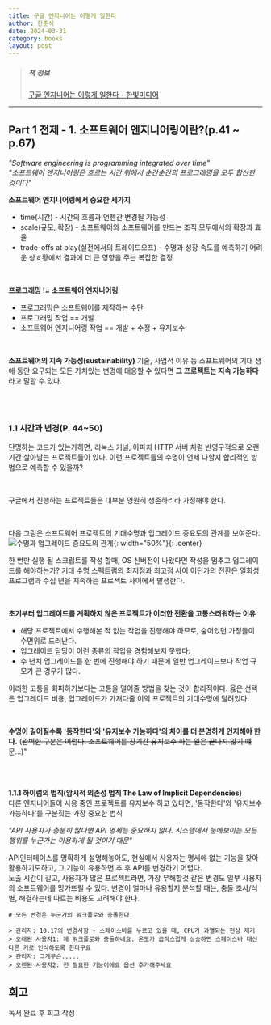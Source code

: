 ```yaml
---
title: 구글 엔지니어는 이렇게 일한다
author: 한춘식
date: 2024-03-31
category: books
layout: post
---
```


> ##### 책 정보
> [구글 엔지니어는 이렇게 일한다 - 한빛미디어](https://www.yes24.com/Product/Goods/109182479?pid=123487&cosemkid=go16527542090906292&gad_source=1&gclid=Cj0KCQjwk6SwBhDPARIsAJ59GwcsarMNP-zpK97jiVfywZ2WMeJAOpajehxYm3SrTd_aEUR-G--hzdEaAvRqEALw_wcB)

---

Part 1 전제 - 1. 소프트웨어 엔지니어링이란?(p.41 ~ p.67)
-------------
_"Software engineering is programming integrated over time"_  
_"소프트웨어 엔지니어링은 흐르는 시간 위에서 순간순간의 프로그래밍을 모두 합산한 것이다"_  

**소프트웨어 엔지니어링에서 중요한 세가지**
* time(시간) - 시간의 흐름과 언젠간 변경될 가능성
* scale(규모, 확장) - 소프트웨어와 소프트웨어를 만드는 조직 모두에서의 확장과 효율
* trade-offs at play(실전에서의 트레이드오프) - 수명과 성장 속도를 예측하기 어려운 상ㅎ황에서 결과에 더 큰 영향을 주는 복잡한 결정

<br/>

**프로그래밍 != 소프트웨어 엔지니어링**
* 프로그래밍은 소프트웨어를 제작하는 수단
* 프로그래밍 작업 == 개발
* 소프트웨어 엔지니어링 작업 == 개발 + 수정 + 유지보수 

<br/>

**소프트웨어의 지속 가능성(sustainability)**
기술, 사업적 이유 등 소프트웨어의 기대 생애 동안 요구되는 모든 가치있는 변경에 대응할 수 있다면 **그 프로젝트는 지속 가능하다** 라고 말할 수 있다.

<br/>
<br/>

### 1.1 시간과 변경(P. 44~50)
단명하는 코드가 있는가하면, 리눅스 커널, 아파치 HTTP 서버 처럼 반영구적으로 오랜기간 살아남는 프로젝트들이 있다. 이런 프로젝트들의 수명이 언제 다할지 합리적인 방법으로 예측할 수 있을까?

<br/>

구글에서 진행하는 프로젝트들은 대부분 영원히 생존하리라 가정해야 한다.

<br/>

다음 그림은 소프트웨어 프로젝트의 기대수명과 업그레이드 중요도의 관계를 보여준다.
![수명과 업그레이드 중요도의 관계](https://github.com/han-chunsik/Algorithm/assets/163226671/6f674a6d-6e4e-43bd-b62c-8c1b81e1371d){: width="50%"}{: .center}

한 번만 실행 될 스크립트를 작성 할때, OS 신버전이 나왔다면 작성을 멈추고 업그레이드를 해야하는가? 
기대 수명 스펙트럼의 최저점과 최고점 사이 어딘가의 전환은 일회성 프로그램과 수십 년을 지속하는 프로젝트 사이에서 발생한다.

<br/>

**초기부터 업그레이드를 계획하지 않은 프로젝트가 이러한 전환을 고통스러워하는 이유**
* 해당 프로젝트에서 수행해본 적 없는 작업을 진행해야 하므로, 숨어있던 가정들이 수면위로 드러난다.
* 업그레이드 담당이 이런 종류의 작업을 경험해보지 못했다.
* 수 년치 업그레이드를 한 번에 진행해야 하기 때문에 일반 업그레이드보다 작업 규모가 큰 경우가 많다.

이러한 고통을 회피하기보다는 고통을 덜어줄 방법을 찾는 것이 합리적이다. 옳은 선택은 업그레이드 비용, 업그레이드가 가져다줄 이익 프로젝트의 기대수명에 달려있다.

<br/>

**수명이 길어질수록 '동작한다'와 '유지보수 가능하다'의 차이를 더 분명하게 인지해야 한다.** (~~완벽한 구분은 어렵다. 소프트웨어를 장기간 유지보수 하는 일은 끝나지 않기 떄문...~~)"

<br/>
<br/>

**1.1.1 하이럼의 법칙(암시적 의존성 법칙 The Law of Implicit Dependencies)**  
다른 엔지니어들이 사용 중인 프로젝트를 유지보수 하고 있다면, '동작한다'와 '유지보수 가능하다'를 구분짓는 가장 중요한 법칙

_"API 사용자가 충분히 많다면 API 명세는 중요하지 않다. 시스템에서 눈에보이는 모든 행위를 누군가는 이용하게 될 것이기 때문"_

API인터페이스를 명확하게 설명해놓아도, 현실에서 사용자는 ~~명세에 없는~~ 기능을 찾아 활용하기도하고, 그 기능이 유용하면 추 후 API를 변경하기 어렵다.  
노출 시간이 길고, 사용자가 많은 프로젝트라면, 가장 무해할것 같은 변경도 일부 사용자의 소프트웨어를 망가뜨릴 수 있다.
변경이 얼마나 유용할지 분석할 때는, 충돌 조사/식별, 해결하는데 따르는 비용도 고려해야 한다.

```
# 모든 변경은 누군가의 워크플로와 충돌한다.

> 관리자: 10.17의 변경사항 - 스페이스바를 누르고 있을 때, CPU가 과열되는 현상 제거
> 오래된 사용자1: 제 워크플로와 충돌하네요. 온도가 급작스럽게 상승하면 스페이스바 대신 다른 키로 인식하도록 한다구요
> 관리자: 그게무슨.....
> 오랜된 사용자2: 전 필요한 기능이에요 옵션 추가해주세요
```








회고
-------------
독서 완료 후 회고 작성
